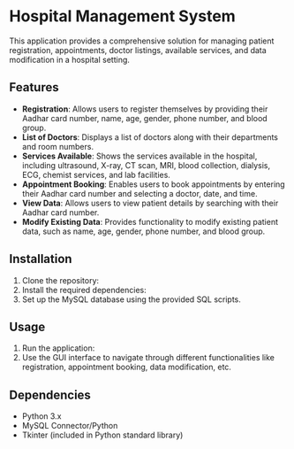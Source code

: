 #  Hospital Management System

This application provides a comprehensive solution for managing patient registration, appointments, doctor listings, available services, and data modification in a hospital setting.

## Features

- **Registration**: Allows users to register themselves by providing their Aadhar card number, name, age, gender, phone number, and blood group.
- **List of Doctors**: Displays a list of doctors along with their departments and room numbers.
- **Services Available**: Shows the services available in the hospital, including ultrasound, X-ray, CT scan, MRI, blood collection, dialysis, ECG, chemist services, and lab facilities.
- **Appointment Booking**: Enables users to book appointments by entering their Aadhar card number and selecting a doctor, date, and time.
- **View Data**: Allows users to view patient details by searching with their Aadhar card number.
- **Modify Existing Data**: Provides functionality to modify existing patient data, such as name, age, gender, phone number, and blood group.

## Installation

1. Clone the repository:
2. Install the required dependencies:
3. Set up the MySQL database using the provided SQL scripts.

## Usage
1. Run the application:
2. Use the GUI interface to navigate through different functionalities like registration, appointment booking, data modification, etc.

## Dependencies
- Python 3.x
- MySQL Connector/Python
- Tkinter (included in Python standard library)
